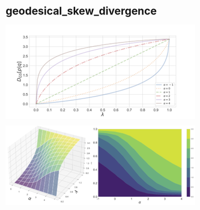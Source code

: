 # geodesical_skew_divergence

![](./assets/gs_divergence.png)

![](./assets/gs_divergence_surface.png)
